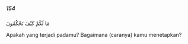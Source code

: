 ##### 154

<span class="ayah">مَا لَكُمْ كَيْفَ تَحْكُمُونَ</span>

<span class="ayah_translation">Apakah yang terjadi padamu? Bagaimana (caranya) kamu menetapkan?</span>
